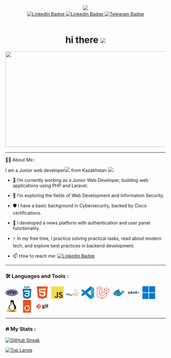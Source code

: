 

<!--
**DaniyalKulkayev/DaniyalKulkayev** is a ✨ _special_ ✨ repository because its `README.md` (this file) appears on your GitHub profile.

Here are some ideas to get you started:

- 🔭 I’m currently working on ...
- 🌱 I’m currently learning ...
- 👯 I’m looking to collaborate on ...
- 🤔 I’m looking for help with ...
- 💬 Ask me about ...
- 📫 How to reach me: ...
- 😄 Pronouns: ...
- ⚡ Fun fact: ...
-->

<div id="header" align="center">
  <img src="https://media2.giphy.com/media/v1.Y2lkPTc5MGI3NjExMGxuNndnY2owMzh6ajlmaWdwbTZ0b3ZzajBxcWxhNXBtZ2hwYjZoayZlcD12MV9pbnRlcm5hbF9naWZfYnlfaWQmY3Q9cw/H68qSZkEG9qw39YvRD/giphy.gif" width="200"/>


  <div id="badges">
  <a href="https://www.linkedin.com/in/daniyal-kulkayev">
    <img src="https://img.shields.io/badge/LinkedIn-blue?style=for-the-badge&logo=linkedin&logoColor=white" alt="LinkedIn Badge"/>
  </a>
  <a href="https://www.linkedin.com/in/daniyal-kulkayev-9aa681220">
    <img src="https://img.shields.io/badge/Instagram-E4405F?style=for-the-badge&logo=instagram&logoColor=white" alt="LinkedIn Badge"/>
  </a>
  <a href="https://t.me/coolnigga667">
    <img src="https://img.shields.io/badge/Telegram-2CA5E0?style=for-the-badge&logo=telegram&logoColor=white" alt="Telegram Badge"/>
  </a>
</div>


  <img src="https://komarev.com/ghpvc/?username=DaniyalKulkayev&style=flat-square&color=blue" alt=""/>

  <h1>
    hi there
    <img src="https://media.giphy.com/media/hvRJCLFzcasrR4ia7z/giphy.gif" width="30px"/>
  </h1>
</div>

<div align="center">
  <img src="https://media2.giphy.com/media/v1.Y2lkPTc5MGI3NjExY2pkd25lZXF1NmtnMGhveHQ3eTFsM3Nycm1maDd1amR3YWp6YTZhbiZlcD12MV9pbnRlcm5hbF9naWZfYnlfaWQmY3Q9Zw/iIqmM5tTjmpOB9mpbn/giphy.gif" width="600" height="300"/>
</div>

---

 :man_technologist: About Me :
 
  I am a Junior web developer<img src="https://media4.giphy.com/media/v1.Y2lkPTc5MGI3NjExNWVueDNnOWtiNWp0N2JpZnA0c2hwcDE4cXFjaHdnaDdyZ2g2MHNmaSZlcD12MV9pbnRlcm5hbF9naWZfYnlfaWQmY3Q9cw/f7omQNmgiyjj5sffvZ/giphy.gif" width="30"> from Kazakhstan <img src="https://media3.giphy.com/media/v1.Y2lkPTc5MGI3NjExZXMxcnM5dnM3d2ZtaGQ4NTNpemxkYzFpcjNlNHA2bmlmNjVjeWtzNiZlcD12MV9pbnRlcm5hbF9naWZfYnlfaWQmY3Q9cw/J4mRucURPkVTKBG4zs/giphy.gif" width="30">.
- :telescope:  I’m currently working as a Junior Web Developer, building web applications using PHP and Laravel.

- :seedling:  I’m exploring the fields of Web Development and Information Security.

- :shield:    I have a basic background in Cybersecurity, backed by Cisco certifications.

- :newspaper:  I developed a news platform with authentication and user panel functionality.

- :zap:  In my free time, I practice solving practical tasks, read about modern tech, and explore best practices in backend development.

- :mailbox:  How to reach me: [![Linkedin Badge](https://img.shields.io/badge/-LinkedIn-blue?style=flat&logo=Linkedin&logoColor=white)](www.linkedin.com/in/daniyal-kulkayev-9aa681220)

---

### :hammer_and_wrench: Languages and Tools :
<div>
  <img src="https://github.com/devicons/devicon/blob/master/icons/php/php-original.svg" title="PHP" alt="PHP" width="40" height="40"/>&nbsp;
  <img src="https://github.com/devicons/devicon/blob/master/icons/css3/css3-plain-wordmark.svg"  title="CSS3" alt="CSS" width="40" height="40"/>&nbsp;
  <img src="https://github.com/devicons/devicon/blob/master/icons/html5/html5-original.svg" title="HTML5" alt="HTML" width="40" height="40"/>&nbsp;
  <img src="https://github.com/devicons/devicon/blob/master/icons/javascript/javascript-original.svg" title="JavaScript" alt="JavaScript" width="40" height="40"/>&nbsp;
  <img src="https://github.com/devicons/devicon/blob/master/icons/mysql/mysql-original-wordmark.svg" title="MySQL"  alt="MySQL" width="40" height="40"/>&nbsp;
  <img src="https://github.com/devicons/devicon/blob/master/icons/vscode/vscode-original.svg" title="VSCode" alt="VSCode" width="40" height="40"/>&nbsp;
  <img src="https://github.com/devicons/devicon/blob/master/icons/laravel/laravel-original.svg" title="Laravel" alt="Laravel" width="40" height="40"/>&nbsp;
  <img src="https://github.com/devicons/devicon/blob/master/icons/docker/docker-original.svg" title="Docker" alt="Docker" width="40" height="40"/>&nbsp;
  <img src="https://github.com/devicons/devicon/blob/master/icons/splunk/splunk-original-wordmark.svg" title="Splunk" alt="Splunk" width="40" height="40"/>&nbsp;
  <img src="https://github.com/devicons/devicon/blob/master/icons/windows11/windows11-original.svg" title="Windows" alt="Windows" width="40" height="40"/>&nbsp;
  <img src="https://github.com/devicons/devicon/blob/master/icons/linux/linux-original.svg" title="Linux" alt="Linux" width="40" height="40"/>&nbsp;
  <img src="https://github.com/devicons/devicon/blob/master/icons/ubuntu/ubuntu-original.svg" title="ubuntu" alt="ubuntu" width="40" height="40"/>&nbsp;
  <img src="https://github.com/devicons/devicon/blob/master/icons/git/git-original-wordmark.svg" title="Git" **alt="Git" width="40" height="40"/>
</div>

---

### :fire: My Stats :
[![GitHub Streak](https://github-readme-streak-stats.herokuapp.com?user=DaniyalKulkayev&theme=horizon&short_numbers=true)](https://git.io/streak-stats)

[![Top Langs](https://github-readme-stats.vercel.app/api/top-langs/?username=DaniyalKulkayev&layout=compact&theme=vision-friendly-dark&cache_seconds=3600)](https://github.com/anuraghazra/github-readme-stats)

